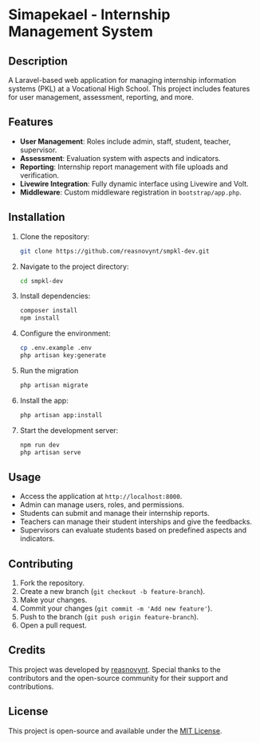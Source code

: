 # Simapekael - Internship Management System

## Description

A Laravel-based web application for managing internship information systems (PKL) at a Vocational High School. This project includes features for user management, assessment, reporting, and more.

## Features

- **User Management**: Roles include admin, staff, student, teacher, supervisor.
- **Assessment**: Evaluation system with aspects and indicators.
- **Reporting**: Internship report management with file uploads and verification.
- **Livewire Integration**: Fully dynamic interface using Livewire and Volt.
- **Middleware**: Custom middleware registration in `bootstrap/app.php`.

## Installation

1. Clone the repository:
   ```bash
   git clone https://github.com/reasnovynt/smpkl-dev.git
   ```
2. Navigate to the project directory:
   ```bash
   cd smpkl-dev
   ```
3. Install dependencies:
   ```bash
   composer install
   npm install
   ```
4. Configure the environment:
   ```bash
   cp .env.example .env
   php artisan key:generate
   ```
5. Run the migration
    ```bash
    php artisan migrate
    ```
6. Install the app:
   ```bash
   php artisan app:install
   ```
7. Start the development server:
   ```bash
   npm run dev
   php artisan serve
   ```

## Usage

- Access the application at `http://localhost:8000`.
- Admin can manage users, roles, and permissions.
- Students can submit and manage their internship reports.
- Teachers can manage their student interships and give the feedbacks.
- Supervisors can evaluate students based on predefined aspects and indicators.

## Contributing

1. Fork the repository.
2. Create a new branch (`git checkout -b feature-branch`).
3. Make your changes.
4. Commit your changes (`git commit -m 'Add new feature'`).
5. Push to the branch (`git push origin feature-branch`).
6. Open a pull request.

## Credits

This project was developed by [reasnovynt](https://github.com/reasnovynt). Special thanks to the contributors and the open-source community for their support and contributions.

## License

This project is open-source and available under the [MIT License](LICENSE).
